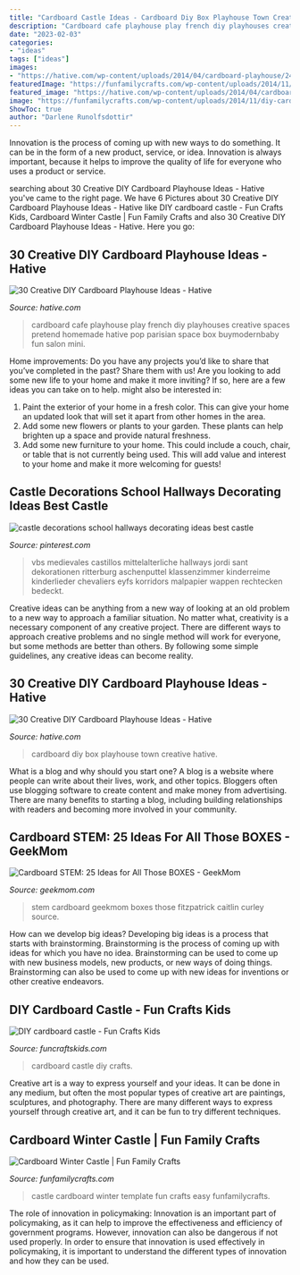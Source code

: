 ```yaml
---
title: "Cardboard Castle Ideas - Cardboard Diy Box Playhouse Town Creative Hative"
description: "Cardboard cafe playhouse play french diy playhouses creative spaces pretend homemade hative pop parisian space box buymodernbaby fun salon mini"
date: "2023-02-03"
categories:
- "ideas"
tags: ["ideas"]
images:
- "https://hative.com/wp-content/uploads/2014/04/cardboard-playhouse/24-diy-cardboard-box-town.jpg"
featuredImage: "https://funfamilycrafts.com/wp-content/uploads/2014/11/diy-cardboard-castle.jpg"
featured_image: "https://hative.com/wp-content/uploads/2014/04/cardboard-playhouse/17-homemade-cardboard-cafe.jpg"
image: "https://funfamilycrafts.com/wp-content/uploads/2014/11/diy-cardboard-castle.jpg"
ShowToc: true
author: "Darlene Runolfsdottir"
---
```



Innovation is the process of coming up with new ways to do something. It can be in the form of a new product, service, or idea. Innovation is always important, because it helps to improve the quality of life for everyone who uses a product or service.

	

		
searching about 30 Creative DIY Cardboard Playhouse Ideas - Hative you've came to the right page. We have 6 Pictures about 30 Creative DIY Cardboard Playhouse Ideas - Hative like DIY cardboard castle - Fun Crafts Kids, Cardboard Winter Castle | Fun Family Crafts and also 30 Creative DIY Cardboard Playhouse Ideas - Hative. Here you go:
		
    
## 30 Creative DIY Cardboard Playhouse Ideas - Hative

<img loading=lazy src="https://hative.com/wp-content/uploads/2014/04/cardboard-playhouse/17-homemade-cardboard-cafe.jpg" onerror="this.onerror=null;this.src='https://tse3.mm.bing.net/th?id=OIP.s9J5wRl_CMd98jty645X8AHaFF&amp;pid=15.1';" alt="30 Creative DIY Cardboard Playhouse Ideas - Hative">

_Source: hative.com_

>cardboard cafe playhouse play french diy playhouses creative spaces pretend homemade hative pop parisian space box buymodernbaby fun salon mini. 

	

Home improvements: Do you have any projects you’d like to share that you’ve completed in the past? Share them with us!
Are you looking to add some new life to your home and make it more inviting? If so, here are a few ideas you can take on to help. might also be interested in: 
1. Paint the exterior of your home in a fresh color. This can give your home an updated look that will set it apart from other homes in the area. 
2. Add some new flowers or plants to your garden. These plants can help brighten up a space and provide natural freshness. 
3. Add some new furniture to your home. This could include a couch, chair, or table that is not currently being used. This will add value and interest to your home and make it more welcoming for guests!

    
## Castle Decorations School Hallways Decorating Ideas Best Castle

<img loading=lazy src="https://i.pinimg.com/736x/09/6a/c9/096ac9ccf76d81306841cd4d023dcf8b.jpg" onerror="this.onerror=null;this.src='https://tse4.mm.bing.net/th?id=OIP.GVG4rF9Fsqo6qWZjRWyiFgHaJ3&amp;pid=15.1';" alt="castle decorations school hallways decorating ideas best castle">

_Source: pinterest.com_

>vbs medievales castillos mittelalterliche hallways jordi sant dekorationen ritterburg aschenputtel klassenzimmer kinderreime kinderlieder chevaliers eyfs korridors malpapier wappen rechtecken bedeckt. 

	

Creative ideas can be anything from a new way of looking at an old problem to a new way to approach a familiar situation. No matter what, creativity is a necessary component of any creative project. There are different ways to approach creative problems and no single method will work for everyone, but some methods are better than others. By following some simple guidelines, any creative ideas can become reality.

    
## 30 Creative DIY Cardboard Playhouse Ideas - Hative

<img loading=lazy src="https://hative.com/wp-content/uploads/2014/04/cardboard-playhouse/24-diy-cardboard-box-town.jpg" onerror="this.onerror=null;this.src='https://tse2.mm.bing.net/th?id=OIP._mpHThaMzn2dZYCglOhvgAHaLG&amp;pid=15.1';" alt="30 Creative DIY Cardboard Playhouse Ideas - Hative">

_Source: hative.com_

>cardboard diy box playhouse town creative hative. 

	

What is a blog and why should you start one?
A blog is a website where people can write about their lives, work, and other topics. Bloggers often use blogging software to create content and make money from advertising. There are many benefits to starting a blog, including building relationships with readers and becoming more involved in your community.

    
## Cardboard STEM: 25 Ideas For All Those BOXES - GeekMom

<img loading=lazy src="https://i1.wp.com/geekmom.com/wp-content/uploads/2017/12/Card-Board-sTEM-225x300.jpg?resize=640%2C854&amp;ssl=1" onerror="this.onerror=null;this.src='https://tse3.mm.bing.net/th?id=OIP.I23kQwY0-wED9rs-ijp6xwHaJ4&amp;pid=15.1';" alt="Cardboard STEM: 25 Ideas for All Those BOXES - GeekMom">

_Source: geekmom.com_

>stem cardboard geekmom boxes those fitzpatrick caitlin curley source. 

	

How can we develop big ideas?
Developing big ideas is a process that starts with brainstorming. Brainstorming is the process of coming up with ideas for which you have no idea. Brainstorming can be used to come up with new business models, new products, or new ways of doing things. Brainstorming can also be used to come up with new ideas for inventions or other creative endeavors.

    
## DIY Cardboard Castle - Fun Crafts Kids

<img loading=lazy src="https://funcraftskids.com/wp-content/uploads/2016/04/cardboard-castle.jpg" onerror="this.onerror=null;this.src='https://tse4.mm.bing.net/th?id=OIP.yWfeCZZ_S4Azfvh52vQhWAHaJ4&amp;pid=15.1';" alt="DIY cardboard castle - Fun Crafts Kids">

_Source: funcraftskids.com_

>cardboard castle diy crafts. 

	

Creative art is a way to express yourself and your ideas. It can be done in any medium, but often the most popular types of creative art are paintings, sculptures, and photography. There are many different ways to express yourself through creative art, and it can be fun to try different techniques.

    
## Cardboard Winter Castle | Fun Family Crafts

<img loading=lazy src="https://funfamilycrafts.com/wp-content/uploads/2014/11/diy-cardboard-castle.jpg" onerror="this.onerror=null;this.src='https://tse1.mm.bing.net/th?id=OIP.9LOmzLV-e5KkXW_W17YacwHaHY&amp;pid=15.1';" alt="Cardboard Winter Castle | Fun Family Crafts">

_Source: funfamilycrafts.com_

>castle cardboard winter template fun crafts easy funfamilycrafts. 

	

The role of innovation in policymaking:
Innovation is an important part of policymaking, as it can help to improve the effectiveness and efficiency of government programs. However, innovation can also be dangerous if not used properly. In order to ensure that innovation is used effectively in policymaking, it is important to understand the different types of innovation and how they can be used.

